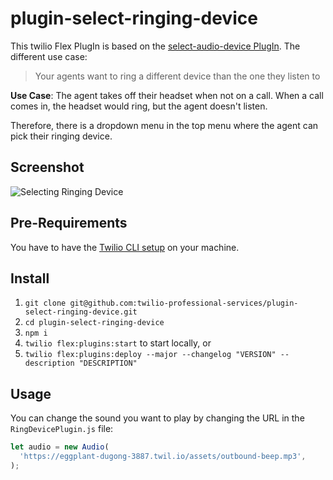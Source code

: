 # plugin-select-ringing-device

This twilio Flex PlugIn is based on the [select-audio-device PlugIn](https://github.com/jhunter-twilio/plugin-select-audio-device/). The different use case:

> Your agents want to ring a different device than the one they listen to

**Use Case**: The agent takes off their headset when not on a call. When a call comes in, the headset would ring, but the agent doesn't listen. 

Therefore, there is a dropdown menu in the top menu where the agent can pick their ringing device. 

## Screenshot

![Selecting Ringing Device](https://raw.githubusercontent.com/twilio-professional-services/plugin-select-ringing-device/main/screenshot/select.gif)


## Pre-Requirements

You have to have the [Twilio CLI setup](https://www.twilio.com/docs/twilio-cli/quickstart) on your machine.

## Install

1. `git clone git@github.com:twilio-professional-services/plugin-select-ringing-device.git`
2. `cd plugin-select-ringing-device`
3. `npm i`
4. `twilio flex:plugins:start` to start locally, or
5. `twilio flex:plugins:deploy --major --changelog "VERSION" --description "DESCRIPTION"`

## Usage

You can change the sound you want to play by changing the URL in the `RingDevicePlugin.js` file:

```javascript
let audio = new Audio(
  'https://eggplant-dugong-3887.twil.io/assets/outbound-beep.mp3',
);
```
